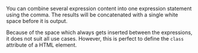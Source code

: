 You can combine several expression content into one expression statement using the comma. The results will be concatenated with a single white space before it is output.

Because of the space which always gets inserted between the expressions, it does not suit all use cases. However, this is perfect to define the `class` attribute of a HTML element.
